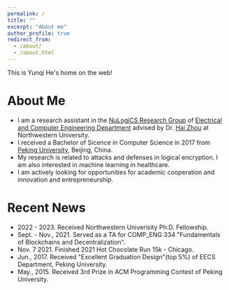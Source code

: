 ```yaml
---
permalink: /
title: ""
excerpt: "About me"
author_profile: true
redirect_from: 
  - /about/
  - /about.html
---
```


This is Yunqi He's home on the web!

About Me
======

- I am a research assistant in the [NuLogiCS Research Group](http://users.eecs.northwestern.edu/~haizhou/nulogics.html) of [Electrical and Computer Engineering Department](https://www.mccormick.northwestern.edu/electrical-computer/) advised by Dr. [Hai Zhou](http://users.eecs.northwestern.edu/~haizhou/) at Northwestern University.
- I received a Bachelor of Sicence in Computer Science in 2017 from [Peking University](https://english.pku.edu.cn/), Beijing, China.
- My research is related to attacks and defenses in logical encryption. I am also interested in machine learning in healthcare.
- I am actively looking for opportunities for academic cooperation and innovation and entrepreneurship.

Recent News
======
- 2022 - 2023. Received Northwestern Univerisity Ph.D. Fellowship.
- Sept. - Nov., 2021. Served as a TA for COMP_ENG 334 "Fundamentals of Blockchains and Decentralization".
- Nov. 7 2021. Finished 2021 Hot Chocolate Run 15k - Chicago.
- Jun., 2017. Received "Excellent Graduation Design"(top 5%) of EECS Department, Peking University.
- May., 2015. Received 3rd Prize in ACM Programming Contest of Peking University.


